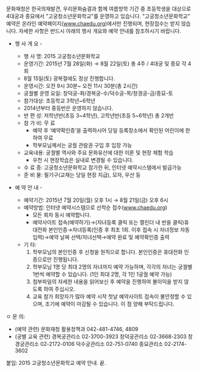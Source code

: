 문화재청은 한국의재발견, 우리문화숨결과 함께 여름방학 기간 중 초등학생을 대상으로 4대궁과 종묘에서 "고궁청소년문화학교"를 운영하고 있습니다. "고궁청소년문화학교" 예약은 온라인 예약페이지(www.chaedu.org)에서만 진행되며, 현장접수는 받지 않습니다. 자세한 사항은 반드시 아래의 행사 개요와 예약 안내를 참조하시기 바랍니다.

- 행 사 개 요 -
  - 행 사 명: 2015 고궁청소년문화학교
  - 운영기간: 2015년 7월 28일(화) → 8월 22일(토) 총 4주 / 4대궁 및 종묘 각 4회
  - 8월 15일(토) 광복절에도 정상 진행합니다.
  - 운영시간: 오전 9시 30분~ 오전 11시 30분(총 2시간)
  - 궁궐별 운영 요일: 창덕궁-화/경복궁-수/덕수궁-목/창경궁-금/종묘-토
  - 참가대상: 초등학교 3학년~6학년
  - 2014년부터 중등반은 운영하지 않습니다.
  - 반 편 성: 저학년반(초등 3~4학년), 고학년반(초등 5~6학년) 총 2개반
  - 참 가 비: 무 료
    - 예약 후 ‘예약확인증’을 출력하시어 당일 등록장소에서 확인된 어린이에 한하여 무료
    - 학부모님께서는 궁궐 관람권 구입 후 입장 가능
  - 교육내용: 궁궐별 역사와 주요 문화유산에 대한 이론 및 현장 체험 학습
    - 우천 시 현장학습은 실내로 변경될 수 있습니다.
  - 수 료 증: 고궁청소년문화학교 참가한 뒤, 인터넷 예약시스템에서 발급가능
  - 준 비 물: 필기구(교재는 당일 현장 지급), 모자, 우산 등

- 예 약 안 내 -
  - 예약기간: 2015년 7월 20일(월) 오후 1시 → 8월 21일(금) 오후 6시
  - 예약방법: 인터넷 예약시스템으로 선착순 접수(www.chaedu.org)
    - 모든 회차 동시 예약합니다.
    - 예약사이트 접속(예약하기)→(자녀등록 클릭 또는 캘린더 내 반을 클릭)휴대전화 본인인증→자녀등록(인증 후 최초 1회. 이후 접속 시 자녀정보 자동입력)→예약 날짜 선택/자녀선택→예약 완료 및 예약확인증 출력
  - 기 타:
    1. 학부모님의 본인인증 후 신청을 원칙으로 합니다. 본인인증은 휴대전화 인증으로만 진행됩니다.
    2. 학부모님 1명 당 최대 2명의 자녀까지 예약 가능하며, 각각의 자녀는 궁궐별 1번씩 예약할 수 있습니다. (1인 최대 2명, 각 1인 1궁궐 예약 가능)
    3. 첨부파일의 자세한 내용을 읽어보신 후 예약을 진행하여 불이익을 받지 않도록 하여 주십시오.
    4. 교육 참가 희망자가 많아 예약 시작 첫날 예약사이트 접속이 불안정할 수 있으며, 조기에 예약이 마감될 수 있습니다. 이 점 양해 부탁드립니다.

ㅇ 문 의:
  - (예약 관련) 문화재청 활용정책과 042-481-4746, 4809
  - (궁별 교육 관련) 경복궁관리소 02-3700-3923
    창덕궁관리소 02-3668-2303
    창경궁관리소 02-2172-0106
    덕수궁관리소 02-751-0740
    종묘관리소 02-2174-3602

붙임: 2015 고궁청소년문화학교 예약 안내. 끝.